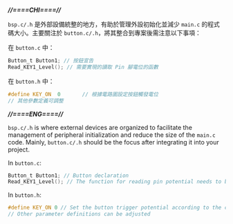 
***//====CHI====//***

`bsp.c/.h` 是外部設備統整的地方，有助於管理外設初始化並減少 `main.c` 的程式碼大小。主要關注於 `button.c/.h`，將其整合到專案後需注意以下事項：

在 `button.c` 中：
```c
Button_t Button1; // 按鈕宣告
Read_KEY1_Level(); // 需要實現的讀取 Pin 腳電位的函數
```

在 `button.h` 中：
```c
#define KEY_ON	0		// 根據電路圖設定按鈕觸發電位
// 其他參數定義可調整
```






***//====ENG====//***

`bsp.c/.h` is where external devices are organized to facilitate the management of peripheral initialization and reduce the size of the `main.c` code. Mainly, `button.c/.h` should be the focus after integrating it into your project.

In `button.c`:
```c
Button_t Button1; // Button declaration
Read_KEY1_Level(); // The function for reading pin potential needs to be implemented
```

In `button.h`:
```c
#define KEY_ON 0 // Set the button trigger potential according to the circuit diagram
// Other parameter definitions can be adjusted
```

